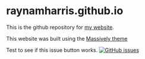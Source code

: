 # raynamharris.github.io

This is the github repository for [my website](http://raynamharris.github.io).

This website was built using the [Massively theme](https://github.com/iwiedenm/jekyll-theme-massively-src)

Test to see if this issue button works.
[![GitHub issues](https://img.shields.io/github/issues/badges/shields.svg)](https:github.com/dcppc/2018-july-workshop)


